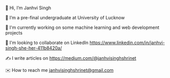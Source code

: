 👋 Hi, I’m Janhvi Singh

🙂 I’m a pre-final undergraduate at University of Lucknow

👀 I'm currently working on some machine learning and web development projects

🤝 I'm looking to collaborate on LinkedIn
https://www.linkedin.com/in/janhvi-singh-she-her-411b8420a/
 
✍️ I write articles on
https://medium.com/@janhvisinghshrinet

✉️ How to reach me janhvisinghshrinet@gmail.com
